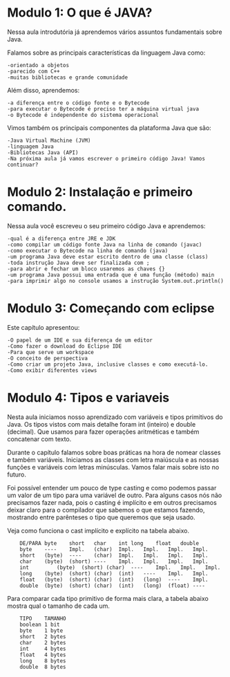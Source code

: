 # Modulo 1: O que é JAVA?

Nessa aula introdutória já aprendemos vários assuntos fundamentais sobre Java.

Falamos sobre as principais características da linguagem Java como:

    -orientado a objetos
    -parecido com C++
    -muitas bibliotecas e grande comunidade

Além disso, aprendemos:

    -a diferença entre o código fonte e o Bytecode
    -para executar o Bytecode é preciso ter a máquina virtual java
    -o Bytecode é independente do sistema operacional
  
Vimos também os principais componentes da plataforma Java que são:

    -Java Virtual Machine (JVM)
    -linguagem Java
    -Bibliotecas Java (API)
    -Na próxima aula já vamos escrever o primeiro código Java! Vamos continuar?

# Modulo 2: Instalação e primeiro comando.

Nessa aula você escreveu o seu primeiro código Java e aprendemos:

    -qual é a diferença entre JRE e JDK
    -como compilar um código fonte Java na linha de comando (javac)
    -como executar o Bytecode na linha de comando (java)
    -um programa Java deve estar escrito dentro de uma classe (class)
    -toda instrução Java deve ser finalizada com ;
    -para abrir e fechar um bloco usaremos as chaves {}
    -um programa Java possui uma entrada que é uma função (método) main
    -para imprimir algo no console usamos a instrução System.out.println()
    
# Modulo 3: Começando com eclipse


Este capítulo apresentou:

    -O papel de um IDE e sua diferença de um editor
    -Como fazer o download do Eclipse IDE
    -Para que serve um workspace
    -O conceito de perspectiva
    -Como criar um projeto Java, inclusive classes e como executá-lo.
    -Como exibir diferentes views

# Modulo 4: Tipos e variaveis

Nesta aula iniciamos nosso aprendizado com variáveis e tipos primitivos do Java. Os tipos vistos com mais detalhe foram int (inteiro) e double (decimal). Que usamos para fazer operações aritméticas e também concatenar com texto.

Durante o capítulo falamos sobre boas práticas na hora de nomear classes e também variáveis. Iniciamos as classes com letra maiúscula e as nossas funções e variáveis com letras minúsculas. Vamos falar mais sobre isto no futuro.

Foi possível entender um pouco de type casting e como podemos passar um valor de um tipo para uma variável de outro. Para alguns casos nós não precisamos fazer nada, pois o casting é implícito e em outros precisamos deixar claro para o compilador que sabemos o que estamos fazendo, mostrando entre parênteses o tipo que queremos que seja usado.

Veja como funciona o cast implícito e explícito na tabela abaixo.

        DE/PARA	byte	short	char	int	long	float	double
        byte	----	Impl.	(char)	Impl.	Impl.	Impl.	Impl.
        short	(byte)	----	(char)	Impl.	Impl.	Impl.	Impl.
        char	(byte)	(short)	----	Impl.	Impl.	Impl.	Impl.
        int	        (byte)	(short)	(char)	----	Impl.	Impl.	Impl.
        long	(byte)	(short)	(char)	(int)	----	Impl.	Impl.
        float	(byte)	(short)	(char)	(int)	(long)	----	Impl.
        double	(byte)	(short)	(char)	(int)	(long)	(float)	----
        
Para comparar cada tipo primitivo de forma mais clara, a tabela abaixo mostra qual o tamanho de cada um.

        TIPO	TAMANHO
        boolean	1 bit
        byte	1 byte
        short	2 bytes
        char	2 bytes
        int	    4 bytes
        float	4 bytes
        long	8 bytes
        double	8 bytes
